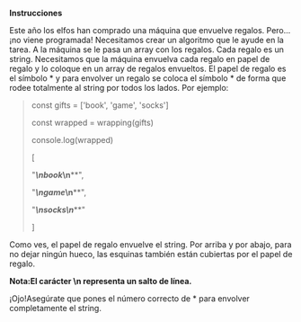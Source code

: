 **Instrucciones**

Este año los elfos han comprado una máquina que envuelve regalos. Pero... ¡no viene programada! Necesitamos crear un algoritmo que le ayude en la tarea.
A la máquina se le pasa un array con los regalos. Cada regalo es un string. Necesitamos que la máquina envuelva cada regalo en papel de regalo y lo coloque en un array de regalos envueltos.
El papel de regalo es el símbolo * y para envolver un regalo se coloca el símbolo * de forma que rodee totalmente al string por todos los lados. Por ejemplo:

  

> const gifts = ['book', 'game', 'socks']
> 
> const wrapped = wrapping(gifts)
> 
> console.log(wrapped)
> 
> [
> 
> "******\n*book*\n******",
> 
> "******\n*game*\n******",
> 
> "*******\n*socks*\n*******"
> 
> ]

  

Como ves, el papel de regalo envuelve el string. Por arriba y por abajo, para no dejar ningún hueco, las esquinas también están cubiertas por el papel de regalo.

**Nota:El carácter \n representa un salto de línea.**

¡Ojo!Asegúrate que pones el número correcto de * para envolver completamente el string.
